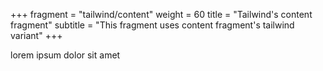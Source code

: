 +++
fragment = "tailwind/content"
weight = 60
title = "Tailwind's content fragment"
subtitle = "This fragment uses content fragment's tailwind variant"
+++

lorem ipsum dolor sit amet

